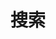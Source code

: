 ---
title: "搜索" # in any language you want
layout: "search" # is necessary
url: "/search/"
# description: "Description for Search"
summary: "search"
---